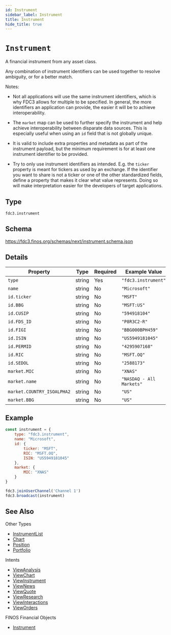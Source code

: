 ```yaml
---
id: Instrument
sidebar_label: Instrument
title: Instrument
hide_title: true
---
```

# `Instrument`

A financial instrument from any asset class.

Any combination of instrument identifiers can be used together to resolve ambiguity, or for a better match.

Notes:

- Not all applications will use the same instrument identifiers, which is why FDC3 allows for multiple to be specified.
In general, the more identifiers an application can provide, the easier it will be to achieve interoperability.

- The `market` map can be used to further specify the instrument and help achieve interoperability between disparate data sources. This is especially useful when using an `id` field that is not globally unique.

- It is valid to include extra properties and metadata as part of the instrument payload, but the minimum requirement
is for at least one instrument identifier to be provided.

- Try to only use instrument identifiers as intended. E.g. the `ticker` property is meant for tickers as used by an exchange.
If the identifier you want to share is not a ticker or one of the other standardized fields, define
a property that makes it clear what value represents. Doing so will make interpretation easier for the developers of target applications.

## Type

`fdc3.instrument`

## Schema

<https://fdc3.finos.org/schemas/next/instrument.schema.json>

## Details

| Property                    | Type    | Required | Example Value            | More Info                                              |
|-----------------------------|---------|----------|--------------------------|--------------------------------------------------------|
| `type`                      | string  | Yes      | `"fdc3.instrument"`      |                                                        |
| `name`                      | string  | No       | `"Microsoft"`            |                                                        |
| `id.ticker`                 | string  | No       | `"MSFT"`                 |                                                        |
| `id.BBG`                    | string  | No       | `"MSFT:US"`              | <https://www.bloomberg.com/>                           |
| `id.CUSIP`                  | string  | No       | `"594918104"`            | <https://www.cusip.com/>                               |
| `id.FDS_ID`                 | string  | No       | `"P8R3C2-R"`             | <https://www.factset.com/>                             |
| `id.FIGI`                   | string  | No       | `"BBG000BPH459"`         | <https://www.openfigi.com/>                            |
| `id.ISIN`                   | string  | No       | `"US5949181045"`         | <https://www.isin.org/>                                |
| `id.PERMID`                 | string  | No       | `"4295907168"`           | <https://permid.org/>                                  |
| `id.RIC`                    | string  | No       | `"MSFT.OQ"`              | <https://www.refinitiv.com/>                           |
| `id.SEDOL`                  | string  | No       | `"2588173"`              | <https://www.lseg.com/sedol>                           |
| `market.MIC`                | string  | No       | `"XNAS"`                 | <https://en.wikipedia.org/wiki/Market_Identifier_Code> |
| `market.name`               | string  | No       | `"NASDAQ - All Markets"` |                                                        |
| `market.COUNTRY_ISOALPHA2`  | string  | No       | `"US"`                   |                                                        |
| `market.BBG`                | string  | No       | `"US"`                   | <https://www.bloomberg.com/>                           |

## Example

```js
const instrument = {
    type: "fdc3.instrument",
    name: "Microsoft",
    id: {
        ticker: "MSFT",
        RIC: "MSFT.OQ",
        ISIN: "US5949181045"
    },
    market: {
        MIC: "XNAS"
    }
}

fdc3.joinUserChannel('Channel 1')
fdc3.broadcast(instrument)
```

## See Also

Other Types

- [InstrumentList](InstrumentList)
- [Chart](Chart)
- [Position](Position)
- [Portfolio](Portfolio)

Intents

- [ViewAnalysis](../../intents/ref/ViewAnalysis)
- [ViewChart](../../intents/ref/ViewChart)
- [ViewInstrument](../../intents/ref/ViewInstrument)
- [ViewNews](../../intents/ref/ViewNews)
- [ViewQuote](../../intents/ref/ViewQuote)
- [ViewResearch](../../intents/ref/ViewResearch)
- [ViewInteractions](../../intents/ref/ViewInteractions)
- [ViewOrders](../../intents/ref/ViewOrders)

FINOS Financial Objects

- [Instrument](https://fo.finos.org/docs/objects/instrument)
